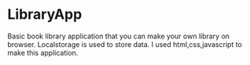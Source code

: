 # LibraryApp
Basic book library application that you can make your own library on browser. Localstorage is used to store data.
I used html,css,javascript to make this application.
